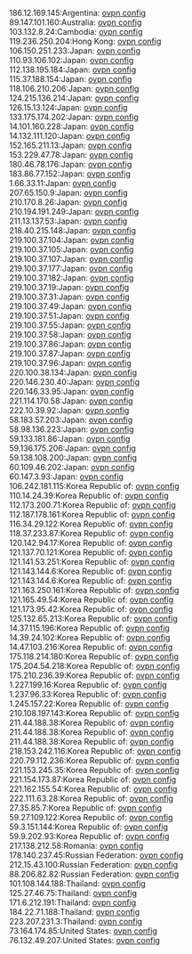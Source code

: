 186.12.169.145:Argentina: [ovpn config](vpn/186_12_169_145.ovpn)  
89.147.101.160:Australia: [ovpn config](vpn/89_147_101_160.ovpn)  
103.132.8.24:Cambodia: [ovpn config](vpn/103_132_8_24.ovpn)  
119.236.250.204:Hong Kong: [ovpn config](vpn/119_236_250_204.ovpn)  
106.150.251.233:Japan: [ovpn config](vpn/106_150_251_233.ovpn)  
110.93.106.102:Japan: [ovpn config](vpn/110_93_106_102.ovpn)  
112.138.195.184:Japan: [ovpn config](vpn/112_138_195_184.ovpn)  
115.37.188.154:Japan: [ovpn config](vpn/115_37_188_154.ovpn)  
118.106.210.206:Japan: [ovpn config](vpn/118_106_210_206.ovpn)  
124.215.136.214:Japan: [ovpn config](vpn/124_215_136_214.ovpn)  
126.15.13.124:Japan: [ovpn config](vpn/126_15_13_124.ovpn)  
133.175.174.202:Japan: [ovpn config](vpn/133_175_174_202.ovpn)  
14.101.160.228:Japan: [ovpn config](vpn/14_101_160_228.ovpn)  
14.132.111.120:Japan: [ovpn config](vpn/14_132_111_120.ovpn)  
152.165.211.13:Japan: [ovpn config](vpn/152_165_211_13.ovpn)  
153.229.47.78:Japan: [ovpn config](vpn/153_229_47_78.ovpn)  
180.46.78.176:Japan: [ovpn config](vpn/180_46_78_176.ovpn)  
183.86.77.152:Japan: [ovpn config](vpn/183_86_77_152.ovpn)  
1.66.33.11:Japan: [ovpn config](vpn/1_66_33_11.ovpn)  
207.65.150.9:Japan: [ovpn config](vpn/207_65_150_9.ovpn)  
210.170.8.26:Japan: [ovpn config](vpn/210_170_8_26.ovpn)  
210.194.191.249:Japan: [ovpn config](vpn/210_194_191_249.ovpn)  
211.13.137.53:Japan: [ovpn config](vpn/211_13_137_53.ovpn)  
218.40.215.148:Japan: [ovpn config](vpn/218_40_215_148.ovpn)  
219.100.37.104:Japan: [ovpn config](vpn/219_100_37_104.ovpn)  
219.100.37.105:Japan: [ovpn config](vpn/219_100_37_105.ovpn)  
219.100.37.107:Japan: [ovpn config](vpn/219_100_37_107.ovpn)  
219.100.37.177:Japan: [ovpn config](vpn/219_100_37_177.ovpn)  
219.100.37.182:Japan: [ovpn config](vpn/219_100_37_182.ovpn)  
219.100.37.19:Japan: [ovpn config](vpn/219_100_37_19.ovpn)  
219.100.37.31:Japan: [ovpn config](vpn/219_100_37_31.ovpn)  
219.100.37.49:Japan: [ovpn config](vpn/219_100_37_49.ovpn)  
219.100.37.51:Japan: [ovpn config](vpn/219_100_37_51.ovpn)  
219.100.37.55:Japan: [ovpn config](vpn/219_100_37_55.ovpn)  
219.100.37.58:Japan: [ovpn config](vpn/219_100_37_58.ovpn)  
219.100.37.86:Japan: [ovpn config](vpn/219_100_37_86.ovpn)  
219.100.37.87:Japan: [ovpn config](vpn/219_100_37_87.ovpn)  
219.100.37.96:Japan: [ovpn config](vpn/219_100_37_96.ovpn)  
220.100.38.134:Japan: [ovpn config](vpn/220_100_38_134.ovpn)  
220.146.230.40:Japan: [ovpn config](vpn/220_146_230_40.ovpn)  
220.146.33.95:Japan: [ovpn config](vpn/220_146_33_95.ovpn)  
221.114.170.58:Japan: [ovpn config](vpn/221_114_170_58.ovpn)  
222.10.39.92:Japan: [ovpn config](vpn/222_10_39_92.ovpn)  
58.183.57.203:Japan: [ovpn config](vpn/58_183_57_203.ovpn)  
58.98.136.223:Japan: [ovpn config](vpn/58_98_136_223.ovpn)  
59.133.181.86:Japan: [ovpn config](vpn/59_133_181_86.ovpn)  
59.136.175.206:Japan: [ovpn config](vpn/59_136_175_206.ovpn)  
59.138.108.200:Japan: [ovpn config](vpn/59_138_108_200.ovpn)  
60.109.46.202:Japan: [ovpn config](vpn/60_109_46_202.ovpn)  
60.147.3.93:Japan: [ovpn config](vpn/60_147_3_93.ovpn)  
106.242.181.115:Korea Republic of: [ovpn config](vpn/106_242_181_115.ovpn)  
110.14.24.39:Korea Republic of: [ovpn config](vpn/110_14_24_39.ovpn)  
112.173.200.71:Korea Republic of: [ovpn config](vpn/112_173_200_71.ovpn)  
112.187.178.161:Korea Republic of: [ovpn config](vpn/112_187_178_161.ovpn)  
116.34.29.122:Korea Republic of: [ovpn config](vpn/116_34_29_122.ovpn)  
118.37.233.87:Korea Republic of: [ovpn config](vpn/118_37_233_87.ovpn)  
120.142.94.17:Korea Republic of: [ovpn config](vpn/120_142_94_17.ovpn)  
121.137.70.121:Korea Republic of: [ovpn config](vpn/121_137_70_121.ovpn)  
121.141.53.251:Korea Republic of: [ovpn config](vpn/121_141_53_251.ovpn)  
121.143.144.6:Korea Republic of: [ovpn config](vpn/121_143_144_6.ovpn)  
121.143.144.6:Korea Republic of: [ovpn config](vpn/121_143_144_6.ovpn)  
121.163.250.161:Korea Republic of: [ovpn config](vpn/121_163_250_161.ovpn)  
121.165.49.54:Korea Republic of: [ovpn config](vpn/121_165_49_54.ovpn)  
121.173.95.42:Korea Republic of: [ovpn config](vpn/121_173_95_42.ovpn)  
125.132.65.213:Korea Republic of: [ovpn config](vpn/125_132_65_213.ovpn)  
14.37.115.196:Korea Republic of: [ovpn config](vpn/14_37_115_196.ovpn)  
14.39.24.102:Korea Republic of: [ovpn config](vpn/14_39_24_102.ovpn)  
14.47.103.216:Korea Republic of: [ovpn config](vpn/14_47_103_216.ovpn)  
175.118.214.180:Korea Republic of: [ovpn config](vpn/175_118_214_180.ovpn)  
175.204.54.218:Korea Republic of: [ovpn config](vpn/175_204_54_218.ovpn)  
175.210.236.39:Korea Republic of: [ovpn config](vpn/175_210_236_39.ovpn)  
1.227.199.16:Korea Republic of: [ovpn config](vpn/1_227_199_16.ovpn)  
1.237.96.33:Korea Republic of: [ovpn config](vpn/1_237_96_33.ovpn)  
1.245.157.22:Korea Republic of: [ovpn config](vpn/1_245_157_22.ovpn)  
210.108.197.143:Korea Republic of: [ovpn config](vpn/210_108_197_143.ovpn)  
211.44.188.38:Korea Republic of: [ovpn config](vpn/211_44_188_38.ovpn)  
211.44.188.38:Korea Republic of: [ovpn config](vpn/211_44_188_38.ovpn)  
211.44.188.38:Korea Republic of: [ovpn config](vpn/211_44_188_38.ovpn)  
218.153.242.116:Korea Republic of: [ovpn config](vpn/218_153_242_116.ovpn)  
220.79.112.236:Korea Republic of: [ovpn config](vpn/220_79_112_236.ovpn)  
221.153.245.35:Korea Republic of: [ovpn config](vpn/221_153_245_35.ovpn)  
221.154.173.87:Korea Republic of: [ovpn config](vpn/221_154_173_87.ovpn)  
221.162.155.54:Korea Republic of: [ovpn config](vpn/221_162_155_54.ovpn)  
222.111.63.28:Korea Republic of: [ovpn config](vpn/222_111_63_28.ovpn)  
27.35.85.7:Korea Republic of: [ovpn config](vpn/27_35_85_7.ovpn)  
59.27.109.122:Korea Republic of: [ovpn config](vpn/59_27_109_122.ovpn)  
59.3.151.144:Korea Republic of: [ovpn config](vpn/59_3_151_144.ovpn)  
59.9.202.93:Korea Republic of: [ovpn config](vpn/59_9_202_93.ovpn)  
217.138.212.58:Romania: [ovpn config](vpn/217_138_212_58.ovpn)  
178.140.237.45:Russian Federation: [ovpn config](vpn/178_140_237_45.ovpn)  
212.15.43.100:Russian Federation: [ovpn config](vpn/212_15_43_100.ovpn)  
88.206.82.82:Russian Federation: [ovpn config](vpn/88_206_82_82.ovpn)  
101.108.144.188:Thailand: [ovpn config](vpn/101_108_144_188.ovpn)  
125.27.46.75:Thailand: [ovpn config](vpn/125_27_46_75.ovpn)  
171.6.212.191:Thailand: [ovpn config](vpn/171_6_212_191.ovpn)  
184.22.71.188:Thailand: [ovpn config](vpn/184_22_71_188.ovpn)  
223.207.231.3:Thailand: [ovpn config](vpn/223_207_231_3.ovpn)  
73.164.174.85:United States: [ovpn config](vpn/73_164_174_85.ovpn)  
76.132.49.207:United States: [ovpn config](vpn/76_132_49_207.ovpn)  
